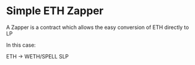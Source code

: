 # Simple ETH Zapper

A Zapper is a contract which allows the easy conversion of ETH directly to LP

In this case:

ETH -> WETH/SPELL SLP
